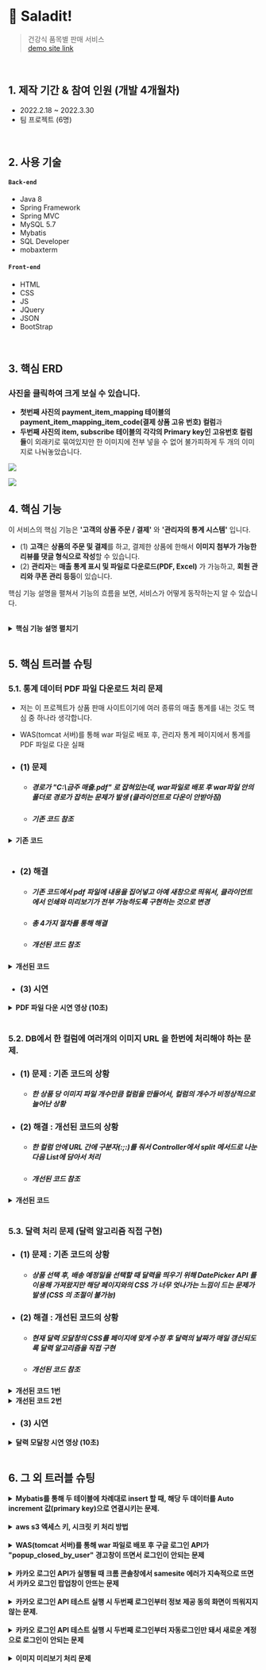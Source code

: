 # :pushpin: Saladit!
>건강식 품목별 판매 서비스 <br/>
>[demo site link](http://ec2-13-125-186-247.ap-northeast-2.compute.amazonaws.com/lastSalad/main.do)

</br>

## 1. 제작 기간 & 참여 인원 (개발 4개월차)
- 2022.2.18 ~ 2022.3.30
- 팀 프로젝트 (6명)

</br>

## 2. 사용 기술
#### `Back-end`
  - Java 8
  - Spring Framework
  - Spring MVC
  - MySQL 5.7
  - Mybatis 
  - SQL Developer
  - mobaxterm
#### `Front-end`
  - HTML 
  - CSS 
  - JS
  - JQuery
  - JSON
  - BootStrap

</br>

## 3. 핵심 ERD

### 사진을 클릭하여 크게 보실 수 있습니다.

- **첫번째 사진의 payment_item_mapping 테이블의 payment_item_mapping_item_code(결제 상품 고유 번호) 컬럼**과 
- **두번째 사진의 item, subscribe 테이블의 각각의 Primary key인 고유번호 컬럼들**이 외래키로 묶여있지만 한 이미지에 전부 넣을 수 없어 불가피하게 두 개의 이미지로 나눠놓았습니다.

![](https://tjdtls690.github.io/assets/img/github_img/main_erd.PNG)

![](https://tjdtls690.github.io/assets/img/github_img/sub_erd.PNG)


## 4. 핵심 기능
이 서비스의 핵심 기능은 **'고객의 상품 주문 / 결제'** 와 **'관리자의 통계 시스템'** 입니다.  

- (1) **고객**은 **상품의 주문 및 결제**를 하고, 결제한 상품에 한해서 **이미지 첨부가 가능한 리뷰를 댓글 형식으로 작성**할 수 있습니다. 
- (2) **관리자**는 **매출 통계 표시 및 파일로 다운로드(PDF, Excel)** 가 가능하고,  **회원 관리와 쿠폰 관리 등등**이 있습니다.

핵심 기능 설명을 펼쳐서 기능의 흐름을 보면, 서비스가 어떻게 동작하는지 알 수 있습니다.  

<br/>

<details>
<summary><b>핵심 기능 설명 펼치기</b></summary>
<div markdown="1">

### 4.1. 전체 흐름
![](https://tjdtls690.github.io/assets/img/github_img/important_flow01.PNG)

### 4.2. 사용자 요청 (JSP < - > Controller)

- #### 회원가입

  - ##### 이메일 정규식, 이미 존재하는지 여부 체크 (Controller) :pushpin: [코드 확인](https://github.com/tjdtls690/mainProject/blob/dev/src/main/java/project/spring/web/signup/SignUpController.java#L48)

    - 이미 존재한다면 카카오, 구글, 샐러딧 중 어떤 타입으로 가입되어있는지 모달창을 띄워 알려줍니다.

  - **휴대폰 번호 인증** 

    - ##### 휴대폰 번호 정규식 체크 (Controller) :pushpin: [코드 확인](https://github.com/tjdtls690/mainProject/blob/dev/src/main/java/project/spring/web/signup/SignUpController.java#L72)

    - ##### 문자 인증 과정

      - ##### (1) 인증번호 문자를 보내는 과정 (네이버 SMS API) (Controller) :pushpin: [코드 확인](https://github.com/tjdtls690/mainProject/blob/dev/src/main/java/project/spring/web/naver_sms_api/NaverSensSMS.java#L68)

         - 랜덤 숫자 6자리를 뽑고 세션에 들어가있는 MemberVO에 저장해줍니다.
         - 네이버 SMS API 를 이용해 랜덤 숫자 6자리를 포함한 문자를 보냅니다.

      - ##### (2) 세션에 저장된 6자리 숫자와 사용자가 적은 숫자를 비교 (Controller) :pushpin: [코드 확인](https://github.com/tjdtls690/mainProject/blob/dev/src/main/java/project/spring/web/signup/SignUpController.java#L123)

        <br/>

- #### 로그인
  
  - ##### 카카오 로그인 API (화면단 : JavaScript) :pushpin: [코드 확인](https://github.com/tjdtls690/mainProject/blob/dev/src/main/webapp/WEB-INF/views/kakaoLogin.jsp#L18)

    - 카카오 로그인 팝업창을 띄워서 로그인 정보를 **로그인 타입 체크 메서드**에 전달
  
  - ##### 로그인 타입 체크 (Controller) - 카카오로 로그인 시 :pushpin: [코드 확인](https://github.com/tjdtls690/mainProject/blob/dev/src/main/java/project/spring/web/login/LoginController.java#L65)
  
    - 이메일이 구글이거나 샐러딧 전용 이메일이라면 다시 로그인 화면으로 돌려보내며 경고창을 띄웁니다.
  
    - 카카오 이메일이 맞다면, 세션에 회원 정보를 DB에서 가져와서 넣고 메인페이지로 이동합니다.
  
      
  <br/>
	
- #### 주문 페이지로 이동 (3가지 루트를 전부 감안하여 만든 메서드) (Controller) :pushpin: [코드 확인](https://github.com/tjdtls690/mainProject/blob/dev/src/main/java/project/spring/web/order/OrderController.java#L32)

  - ###### (1) 상품 상세페이지에서 구매 버튼 클릭

  - ###### (2) 장바구니에서 구매 버튼 클릭

  - ###### (3) 바로주문하기 버튼 클릭

     - ##### 3가지 루트를 커버하기 위해, 필요한 데이터들은 전부 배열 형식으로 받아서 처리.

       <br/>

- #### 주문 페이지 (주문하기 버튼 클릭 후) -> 결제 페이지로 이동

  - ###### 여러개가 나오는 데이터 종류들은 List VO에, 하나씩 나오는 데이터는 단일 데이터 VO에 넣어서 컨트롤러에 전달 (화면단 : Javascript) :pushpin: [코드 확인](https://github.com/tjdtls690/mainProject/blob/dev/src/main/webapp/WEB-INF/views/order.jsp#L2593)

  - ###### 리스트 VO(PaymentSingleListVO), 단일 데이터 VO(PaymentSingleSideInfoVO) 를 통해 결제 페이지에 데이터 전달 (Controller) :pushpin: [코드 확인](https://github.com/tjdtls690/mainProject/blob/dev/src/main/java/project/spring/web/paymentSingle/PaymentSingleController.java#L33)

    - 리스트 형식으로 받는 클래스 코드 (PaymentSingleListVO) **(Java) :pushpin: [코드 확인](https://github.com/tjdtls690/mainProject/blob/dev/src/main/java/project/spring/web/paymentSingle/PaymentSingleListVO.java#L5)**

      <br/>

- #### 결제 페이지 -> 결제 완료 페이지

  - ##### (1) 결제하기 버튼 클릭 시

     - ###### 가격이 0원 이상일 때 (iamport API 를 이용해서 결제 진행 후 데이터 넘기기) (화면단 : Javascript) :pushpin: [코드 확인](https://github.com/tjdtls690/mainProject/blob/dev/src/main/webapp/WEB-INF/views/paymentSingle.jsp#L493)

     - ###### 포인트, 쿠폰으로 인해 가격이 0원일 때 (API 는 진행하지 않고 바로 데이터 넘기기) (화면단 : Javascript) :pushpin: [코드 확인](https://github.com/tjdtls690/mainProject/blob/dev/src/main/webapp/WEB-INF/views/paymentSingle.jsp#L218)

  - ##### (2) 결제 데이터 전달, 장바구니 목록 갱신, 쿠폰 갱신, 포인트 갱신의 역할을 담당하는 메서드 (Controller) :pushpin: [코드 확인](https://github.com/tjdtls690/mainProject/blob/dev/src/main/java/project/spring/web/paymentComplete/PaymentCompleteController.java#L37)

    <br/>

- #### 구매한 상품 리뷰 작성 (댓글) - AWS S3에 이미지 파일 업로드 포함

  - ##### 리뷰 정보 (별점, 내용, 이미지 파일 업로드, 해당 상품 정보 등등) 를 DB에 저장 후, 리뷰 작성 혜택인 포인트 적립하는 메서드 (Controller) :pushpin: [코드 확인](https://github.com/tjdtls690/mainProject/blob/dev/src/main/java/project/spring/web/my_review_write/MyReviewWriteController.java#L126)

  - ##### 이미지 파일을 AWS S3 에 업로드할 때 사용되는 AwsS3 클래스 코드

    - createS3Client() 메서드로 AmazonS3 객체 생성 후 **(Service) :pushpin: [코드 확인](https://github.com/tjdtls690/mainProject/blob/dev/src/main/java/project/spring/web/s3/AwsS3.java#L70)**

    - upload(InputStream is, String key, String contentType, long contentLength) 메서드로 S3 에 이미지 파일 업로드 실행 **(Service) :pushpin: [코드 확인](https://github.com/tjdtls690/mainProject/blob/dev/src/main/java/project/spring/web/s3/AwsS3.java#L94)**

      <br/>

- #### 카카오 우편번호 (주소) 서비스 API

  - ##### 먼저 카카오 주소 서비스 API 의 iframe 을 담기 위한 모달창을 띄웁니다. (화면단 : JavaScript) :pushpin: [코드 확인](https://github.com/tjdtls690/mainProject/blob/dev/src/main/webapp/WEB-INF/views/order.jsp#L2262)
  - ##### 띄워진 모달창 안에 API iframe 을 껴맞춰 넣어서 띄웁니다. (화면단 : JavaScript) :pushpin: [코드 확인](https://github.com/tjdtls690/mainProject/blob/dev/src/main/webapp/WEB-INF/views/order.jsp#L87)
  
  <br/>
  

### 4.3. Controller < - > Service

- ##### 상품(데이터) 목록 요청 (대부분의 Controller < - > Service 계층은 이러한 구조를 가지고 있습니다.)

  - ##### 요청 확인 (Controller) :pushpin: [코드 확인](https://github.com/tjdtls690/mainProject/blob/dev/src/main/java/project/spring/web/order/OrderController.java#L123)

    - 화면단에서 태그 정보(DetailVO.item_tag_main)와 모달창 상품 목록 요청을 함께 받고, 그 정보들을 Service 로 넘깁니다. 

  - ##### 결과 응답 (Service) :pushpin: [코드 확인](https://github.com/tjdtls690/mainProject/blob/dev/src/main/java/project/spring/web/order/impl/OrderServiceImpl.java#L18)

    - Service 계층에서 Controller에서 넘어온 데이터를 통해 단품, 구독 상품간의 분류를 거치고 Repository 로 넘겨서 데이터를 받아옵니다.

      
<br/>

### 4.4. Repository (DAO) - 4.3 과 이어진 구조로 설명

- **Service 의 요청을 처리  (Repository) :pushpin: [코드 확인](https://github.com/tjdtls690/mainProject/blob/dev/src/main/java/project/spring/web/order/impl/OrderDAO.java#L17)**

  - Service로부터 넘어온 데이터를 SqlSessionTemplate 을 통해 Mybatis로 넘깁니다.

  - Mybatis에서 반환 된 상품 리스트(데이터) 를 받아서 자신을 호출한 Service로 응답합니다.

    <br/>

### 4.5. MyBatis (MySQL)

- ##### Repository -> MyBatis - 4.4 와 이어진 구조로 설명

  - (1) applicationContext.xml 에서 sqlSessionTemplate 의 bean 객체 생성 **(xml 설정파일) :pushpin:  [코드 확인](https://github.com/tjdtls690/mainProject/blob/dev/src/main/webapp/WEB-INF/spring/applicationContext.xml#L42)**

  - (2) mybatis 환경설정 파일(mybatis-config.xml) 에 SQL 매퍼파일 등록 **(xml 설정 파일) :pushpin:  [코드 확인](https://github.com/tjdtls690/mainProject/blob/dev/src/main/resources/mybatis-config.xml#L44)**

  - (3) 매퍼파일에서 SQL 문을 통해 상품 데이터를 반환 **(xml 매퍼 파일) :pushpin:  [코드 확인](https://github.com/tjdtls690/mainProject/blob/dev/src/main/resources/mappings/order-mapping.xml#L38)**

    <br/>

- ##### 상품 검색 요청에 대한 응답 SQL문 :pushpin:  [코드 확인](https://github.com/tjdtls690/mainProject/blob/dev/src/main/resources/mappings/search-mapping.xml#L39)

  - ##### 두 테이블을 left join으로 합쳐서 데이터를 가공 및 리스트로 반환
  
    - (상품 이미지, 이름, 가격) + (상품의 리뷰 평균 별점, 리뷰 총 개수)

</div>
</details>

<br/>

## 5. 핵심 트러블 슈팅

### 5.1. 통계 데이터 PDF 파일 다운로드 처리 문제

- 저는 이 프로젝트가 상품 판매 사이트이기에 여러 종류의 매출 통계를 내는 것도 핵심 중 하나라 생각합니다.

- WAS(tomcat 서버)를 통해 war 파일로 배포 후, 관리자 통계 페이지에서 통계를 PDF 파일로 다운 실패

- ### (1) 문제 

  - ##### 경로가 "C:\\금주 매출.pdf" 로 잡혀있는데, war파일로 배포 후 war파일 안의 폴더로 경로가 잡히는 문제가 발생 (클라이언트로 다운이 안받아짐)
  - ##### 기존 코드 참조


<details>
<summary><b>기존 코드</b></summary>
<div markdown="1">
	
~~~java
@RequestMapping("/pdfDown.mdo")
public void pdfDown(HttpServletRequest request)throws Exception{

    try {
        Document document = new Document(); // pdf문서를 처리하는 객체

        PdfWriter writer = PdfWriter.getInstance(document, new FileOutputStream("C:\\금주 매출.pdf"));
        // pdf파일의 저장경로를 C드라이브에 '금주 매출.pdf'로 저장한다는 뜻

        document.open(); // 웹페이지에 접근하는 객체를 연다
        String path =request.getSession().getServletContext().getRealPath("/");

        /* 중간 코드 생략 */

        document.add(table); // 웹접근 객체에 table를 저장한다.
        document.close(); // 저장이 끝났으면 document객체를 닫는다.
        System.out.println("성공");

    }catch (Exception e) {
        System.out.println("실패");
        e.printStackTrace();
    }
}
~~~

</div>
</details>
	
<br/>

- ### (2) 해결 

  - ##### 기존 코드에서 pdf 파일에 내용을 집어넣고 아예 새창으로 띄워서, 클라이언트에서 인쇄와 미리보기가 전부 가능하도록 구현하는 것으로 변경

  - ##### 총 4가지 절차를 통해 해결
  - ##### 개선된 코드 참조


<details>
<summary><b>개선된 코드</b></summary>
<div markdown="1">

~~~java
// 1번
// pom.xml 에 의존성 추가
// PDF 출력을 위한 의존성 설정
<dependency>
	<groupId>com.lowagie</groupId>
	<artifactId>itext</artifactId>
	<version>2.1.7</version>
</dependency>
    
    

// 2번
// application.xml 부모 설정파일에 pdf 출력할 클래스를 빈객체로 생성
// 빈객체 생성
<context:component-scan base-package="com.pdf.*" />
    
// Controller에서 'pdf' 로 뷰 이름 전송 시 밑의 com.pdf.web.PdfDownView 클래스가 처리 후 화면출력
<bean class="org.springframework.web.servlet.view.BeanNameViewResolver">
    <property name="order" value="0" />
</bean>
    
// pdf라는 뷰 이름이 왔을 때 출력할 뷰를 설정
<bean id="pdf" class="com.pdf.web.PdfDownView"/>
    

    
// 3번
// 컨트롤러에서 리스트로 pdf에 찍을 값을 넘긴 후 pdf 란 이름으로 뷰 이름 보내기
@RequestMapping("/pdfDown.mdo")
public String pdfDownload(Model model){
    //날짜용 메서드
    LocalDate now = LocalDate.now();
    DecimalFormat df = new DecimalFormat("00");
    Calendar currentCalendar = Calendar.getInstance();
    // 이번 년도	--> 2022
    int year = now.getYear();
    //이번달		--> 03
    String month  = df.format(currentCalendar.get(Calendar.MONTH) + 1);
    // 이번달 시작일
    String startDay = year+"-"+month+"-"+"01";
    // 이번달 마지막일
    int str = currentCalendar.getActualMaximum(Calendar.DAY_OF_MONTH);
    String endDay = year+"-"+month+"-"+str;

    AdminReportDayVO vo = new AdminReportDayVO();
    vo.setDate(startDay);
    vo.setImpl(endDay);
    List<AdminReportDayVO> list2 = adminReportDayService.reportMonth(vo);

    //출력할 뷰 이름 리턴
    model.addAttribute("list", list2);
    return "pdf";
}



// 4번
// com.pdf.web.PdfDownView 클래스의 pdf를 새창으로 띄워서 출력하는 메서드
	//첫번째 매개변수가 Controller가 넘겨준 데이터 
    //두번째 매개변수는 출력할 문서
@Override
protected void buildPdfDocument(Map<String, Object> model, Document doc, PdfWriter writer, HttpServletRequest request,HttpServletResponse response) throws Exception {

    List<String> list = (List<String>)model.get("list");
    XMLWorkerHelper helper = XMLWorkerHelper.getInstance();
    //테이블을 생성
    //1열 list.size()+1 행으로 생성
    Table table = new Table(1,list.size()+1);

    
    /* 중간 코드 생략 */

    
    String path =request.getSession().getServletContext().getRealPath("/");
    BaseFont baseFont= BaseFont.createFont(path +"/resources/pdfFresh/fresh.ttf".replace('/', File.separatorChar), BaseFont.IDENTITY_H, BaseFont.EMBEDDED);
    Font font = new Font(baseFont);

    Cell cell = new Cell(new Paragraph("결제 영수증",font));
    cell.setHeader(true);
    table.addCell(cell);
    table.endHeaders();

    //데이터를 테이블의 셀에 출력
    for(String language : list){
        Cell imsi = new Cell(new Paragraph(language,font));
        table.addCell(imsi);
    }
    //문서에 테이블 추가
    doc.add(table);

}
~~~

</div>
</details>
	
- ### (3) 시연 
	
<details>
<summary><b>PDF 파일 다운 시연 영상 (10초)</b></summary>
<div markdown="1">
	
https://user-images.githubusercontent.com/85877080/166142993-e414ae1b-5f20-4118-aeed-555b77dad81b.mp4
	
</div>
</details>

<br/>

### 5.2. DB에서 한 컬럼에 여러개의 이미지 URL 을 한번에 처리해야 하는 문제.

- ### (1) 문제 : 기존 코드의 상황

  - ##### 한 상품 당 이미지 파일 개수만큼 컬럼을 만들어서, 컬럼의 개수가 비정상적으로 늘어난 상황


- ### (2) 해결 : 개선된 코드의 상황

  - ##### 한 컬럼 안에 URL 간에 구분자(:;:)를 줘서 Controller에서 split 메서드로 나눈다음 List에 담아서 처리
  - ##### 개선된 코드 참조

<details>
<summary><b>개선된 코드</b></summary>
<div markdown="1">

  ```java
  // 현재 DB에서 이미지 URL을 담은 컬럼의 상황
  // URL:;:URL:;:URL:;:URL:;:URL ...
  
  
  // Controller에서 해당 컬럼의 데이터를 다루는 코드
  // replace 메서드로 :;: -> \\ 로 변경 후 StringTokenizer 로 \\ 를 구분자 삼아서 나눈다.
  StringTokenizer st = new StringTokenizer(itemNut.getItem_nut().replace(":;:", "\\"), "\\");
  List<String> nut = new ArrayList<String>();
  
  // 리스트에 나눠진 토큰을 하나씩 담는다.
  while(st.hasMoreTokens()) {
      String str1 = st.nextToken();
      nut.add(str1);
  }
  mav.addObject("itemNut", nut);
  
  // 이후 화면단에서 c:foreach 문을 통해 전체 이미지 파일 적용
  ```

</div>
</details>

</br>

### 5.3. 달력 처리 문제 (달력 알고리즘 직접 구현)

- ### (1) 문제 : 기존 코드의 상황

  - ##### 상품 선택 후, 배송 예정일을 선택할 때 달력을 띄우기 위해 DatePicker API 를 이용해 가져왔지만 해당 페이지와의 CSS 가 너무 엇나가는 느낌이 드는 문제가 발생 (CSS 의 조절이 불가능)


- ### (2) 해결 : 개선된 코드의 상황

  - ##### 현재 달력 모달창의 CSS를 페이지에 맞게 수정 후 달력의 날짜가 매일 갱신되도록 달력 알고리즘을 직접 구현
  - ##### 개선된 코드 참조


<details>
<summary><b>개선된 코드 1번</b></summary>
<div markdown="1">

~~~java
// 1번
// 화면단에서 연, 월, 일을 받아서 윤년, 월을 분류해서 그에 맞는 배열 길이를 넣습니다.
// 화면단에서 받은 getDay (현재 날짜가 일주일 중 몇번째 요일인지) 정보를 달력 모달창에 넘겨서 
	// 월마다 어떤 요일부터 시작하는지 구현하도록 합니다.

@RequestMapping("/orderDateCalendar.do")
public ModelAndView orderDateCalendarDo(ModelAndView mav, String year, String month, String day, String getDay) {
    System.out.println(Integer.parseInt(month));
    String[] dateNum;
    if(Integer.parseInt(month) == 1 || Integer.parseInt(month) == 3 || Integer.parseInt(month) == 5 || Integer.parseInt(month) == 7
       || Integer.parseInt(month) == 8 || Integer.parseInt(month) == 10 || Integer.parseInt(month) == 12) {
        dateNum = new String[38];
    }else if(Integer.parseInt(month) == 2) {
        if(Integer.parseInt(year) % 4 == 0){
            if(Integer.parseInt(year) % 400 != 0 && Integer.parseInt(year) % 100 == 0) {
                dateNum = new String[35];
            }else {
                dateNum = new String[36];
            }
        }else {
            dateNum = new String[35];
        }
    }else {
        dateNum = new String[37];
    }
    int getDayNum = Integer.parseInt(getDay);
    String[] getD = new String[getDayNum];
    int mon = Integer.parseInt(month);

    mav.addObject("remainSu", getDayNum);
    mav.addObject("remainCheck", getD);
    mav.addObject("year", year);
    mav.addObject("check", day);
    mav.addObject("month", mon);
    mav.addObject("list", dateNum);
    mav.setViewName("orderDateCalendar");
    return mav;
}
~~~

</div>
</details>

<details>
<summary><b>개선된 코드 2번</b></summary>
<div markdown="1">
	
~~~jsp
<!-- 2번 -->

<!-- 조건 4가지를 if문으로 나눠서, 위치를 지정해주는 style의 grid-area 속성을 통해 알고리즘 구현 -->
<!-- 1. 저번 달에 속한 날짜 (빈칸 비워두는 용도)-->
<!-- 2. 이번 달에 속했지만 오늘 날짜보다 전인 날(오늘날짜 포함) -->
<!-- 3. 이번 달에 속하면서 오늘 날짜보다 후의 날 -->
<!-- 4. 달력을 5줄로 맞춰야 하기에 4줄로 끝나는 달은 공백 날짜 일주일을 더 추가 -->

<!-- span 태그 id속성, text에 날짜 입력 -->
<!-- 보기 쉽게 하기 위해 class 속성은 전부 지웠습니다. -->



<!-- 1. 저번 달에 속한 날짜 (빈칸 비워두는 용도)-->
<c:forEach var="remain" items="${remainCheck }" varStatus="i">
	
    <!-- grid-area 속성에 알고리즘 적용 -->
    <div data-v-3ca35a05="" style="grid-area: 2/${i.count}/auto/auto;">
        <div data-v-2aac4f42="" data-v-4a5f2beb="" attributes="[object Object]" data-v-3ca35a05="">
            <div data-v-2aac4f42="">
                <span data-v-2aac4f42=""></span>
            </div>
        </div>
    </div>
</c:forEach>



<c:forEach var="list1" items="${list }" varStatus="i">
    <c:if test="${fn:length(list) == 38}">
        <c:if test="${i.count <= 31}">
		
	    <!-- grid-area 속성에 알고리즘 적용 -->
            <div data-v-3ca35a05="" style="grid-area: ${(i.count + remainSu - 1) / 7 + 2}/${(i.count + remainSu - 1) % 7 + 1}/auto/auto;">
                <div data-v-2aac4f42="" data-v-4a5f2beb="" data-v-3ca35a05="">
                    
                    
                    <!-- 2. 이번 달에 속했지만 오늘 날짜보다 전인 날(오늘날짜 포함) -->
                    <c:if test="${i.count <= check }">
                        <div data-v-2aac4f42="" class="vc-h-full">
                            <span data-v-2aac4f42="" tabindex="-1" id="${year}/${month}/${i.count}">${i.count }</span>
                        </div>
                    </c:if>
                    
                    
                    <!-- 3. 이번 달에 속하면서 오늘 날짜보다 후의 날 -->
                    <c:if test="${i.count > check }">
                        <div data-v-2aac4f42="" class="vc-h-full">
                            <span data-v-2aac4f42="" tabindex="-1" id="${year}/${month}/${i.count}">${i.count }</span>
                        </div>
                    </c:if>
                </div>
            </div>
        </c:if>
        
        
        <!-- 4. 달력을 5줄로 맞춰야 하기에 4줄로 끝나는 달은 공백 날짜 일주일을 더 추가 -->
        <c:if test="${i.count > 31 && remainSu < 5}">
		
	    <!-- grid-area 속성에 알고리즘 적용 -->
            <div data-v-3ca35a05="" style="grid-area: ${(i.count + remainSu - 1) / 7 + 2}/${(i.count + remainSu - 1) % 7 + 1}/auto/auto;">
                <div data-v-2aac4f42="" data-v-4a5f2beb="" data-v-3ca35a05="">
                    <div data-v-2aac4f42="" >
                        <span data-v-2aac4f42="" id="${year}/${month}/${i.count}">27</span>
                    </div>
                </div>
            </div>
        </c:if>
    </c:if>
    
    
    <!-- 이 이후론 넘어온 배열의 길이마다 조건만 다르게 주면서 위의 형식과 동일하게 3번 더 반복하기에 생략 -->
    
    
    <c:if test="${fn:length(list) == 37}">
        <c:if test="${i.count <= 30}">
            <div data-v-3ca35a05="" style="grid-area: ${(i.count + remainSu - 1) / 7 + 2}/${(i.count + remainSu - 1) % 7 + 1}/auto/auto;">
                
                			<!-- 생략 -->
    </c:if>
</c:forEach>
~~~

</div>
</details>
	
- ### (3) 시연 
	
<details>
<summary><b>달력 모달창 시연 영상 (10초)</b></summary>
<div markdown="1">
	
https://user-images.githubusercontent.com/85877080/166143499-eda5c261-bb66-4ca5-bb93-2969040bf612.mp4
	
</div>
</details>

<br/>

## 6. 그 외 트러블 슈팅
<details>
<summary><b>Mybatis를 통해 두 테이블에 차례대로 insert 할 때, 해당 두 데이터를 Auto increment 값(primary key)으로 연결시키는 문제.</b></summary>
<div markdown="1">


- ##### 해결 : 1번째 테이블에 insert 함과 동시에 Auto increment 값(primary key)을 반환 받는 방법으로 해결


  - (1) SQL 매퍼파일 중 insert문에 useGeneratedKeys="true" keyProperty="payment_code" 두 속성 추가
  - (2) 이 insert 문을 실행 시, **자동으로 1씩 증가하며 insert 되는 payment_code 컬럼(Auto increment)의 값**을 VO객체가 반환받고 그대로 다시 나온다.

- #### SQL 매퍼파일

<details>
<summary><b>개선된 코드</b></summary>
<div markdown="1">

```xml
<!-- insert 태그의 속성 중 useGeneratedKeys, keyProperty 속성 -->

<insert id="paymentInfoSave" parameterType="paymentDetailSide" useGeneratedKeys="true" keyProperty="payment_code">
    
		insert into payment_info(payment_member_code, payment_date, payment_recipient, payment_recipient_phone, payment_delivery_type,
		payment_zipcode, payment_address, payment_memo, payment_price, payment_delivery_price, payment_sum_price,
		payment_coupon_price, payment_point_price, payment_sail_price, payment_final_price) 
		values(#{payment_member_code}, #{payment_date}, #{payment_recipient}, #{payment_recipient_phone}, #{payment_delivery_type}, #{payment_zipcode}, #{payment_address}, 
		#{payment_memo}, #{payment_price}, #{payment_delivery_price}, #{payment_sum_price}, #{payment_coupon_price}, #{payment_point_price}, #{payment_sail_price}, #{payment_final_price});
    
</insert>
```

</div>
</details>

- ### Controller

<details>
<summary><b>개선된 코드</b></summary>
<div markdown="1">

```java
// 결제 테이블
vo.setPayment_member_code(vo1.getMemberCode());
vo.setPayment_date(date);
paymentCompleteService.paymentInfoSave(vo); // mybatis 해당 insert태그의 keyProperty 속성의 컬럼 값이 vo에 자동 저장

// 결제 한 건당 매핑 된 아이템들 저장하는 테이블 (테이블 생성은 완료)
// 위에 vo에서 payment_code 꺼내서 리스트에 있는 vo에 전부 넣어주면서 저장하면 끝
for(int i = 0; i < list.getPaymentMyDetailInfo().size(); i++) {
    list.getPaymentMyDetailInfo().get(i).setPayment_code(vo.getPayment_code());
	list.getPaymentMyDetailInfo().get(i).setPayment_member_code(vo1.getMemberCode());
   	paymentCompleteService.paymentMappingItemInfoSave(list.getPaymentMyDetailInfo().get(i));
}
```

</div>
</details>
	
<br/>

</div>
</details>
	
<br/>

<details>
<summary><b>aws s3 엑세스 키, 시크릿 키 처리 방법</b></summary>
<div markdown="1">


  - #### 실수로 깃허브에 AWS S3의 엑세스, 시크릿 키를 올리게 돼서 AWS 계정 폐쇄 위기 직면

  - ##### 해결 


    - (1) AWS 루트 계정 암호와 IAM(Identity and Access Management) 사용자의 암호 변경

    - (2) AWS Management 콘솔을 확인하여 모든 사용이 승인되었는지 확인

    - ##### (3) 자바 파일이 아닌 DB에 엑세스 키, 시크릿 키를 저장하고, 필요 시 꺼내서 사용하도록 변경
	
<details>
<summary><b>개선된 코드</b></summary>
<div markdown="1">

```java
// 관리자의 상품 등록 코드 중...
    
// 메인이미지 업로드
try {
        AwsS3 awsS3 = new AwsS3();
        
        // awsS3Service 서비스 클래스를 통해 DB에서 키 꺼내오기
        AwsS3VO avo = awsS3Service.getKey();
        awsS3.setAccessKey(avo.getA_key());
        awsS3.setSecretKey(avo.getS_key());
        
        // 받아온 키를 통해 AmazonS3 객체 생성
        awsS3.createS3Client();
        String key = "menu/" + uploadFile.getOriginalFilename();
        InputStream is = uploadFile.getInputStream();
        String contentType = uploadFile.getContentType();
        long contentLength = uploadFile.getSize();
        
        // 이미지 파일 S3에 업로드
        awsS3.upload(is, key, contentType, contentLength);
    
        // DB에 S3 이미지 파일 URL 저장
        vo.setItem_image(url + key);
	adminItemService.itemInsert(vo);
} catch (IOException e) {
	System.out.println("메인이미지 업로드 실패");
}
```

</div>
</details>

<br/>

</div>
</details> 
	
<br/>

<details>
<summary><b>WAS(tomcat 서버)를 통해 war 파일로 배포 후 구글 로그인 API가 "popup_closed_by_user" 경고창이 뜨면서 로그인이 안되는 문제</b></summary>
<div markdown="1">


  - ##### 해결 : 크롬 우측 상단 더보기 -> 도구 더보기 -> 인터넷 사용 기록 삭제 -> 캐시된 이미지 및 파일만 체크 -> 인터넷 사용 기록 삭제 버튼 클릭

</div>
</details>
	
<br/>

<details>
<summary><b>카카오 로그인 API가 실행될 때 크롬 콘솔창에서 samesite 에러가 지속적으로 뜨면서 카카오 로그인 팝업창이 안뜨는 문제</b></summary>
<div markdown="1">


  - #####  해결 : 개발자 모드(f12)를 끄고 실행 


    - 해결책을 찾아보는 중에 <code><strong>쿠키 설정을 SameSite=None 로 변경</strong></code>해줘야한다고 했지만 **쿠키설정 변경 없이 개발자 모드를 꺼주고 실행해주는 것만으로 해결**이 됐다.


</div>
</details>
	
<br/>

<details>
<summary><b>카카오 로그인 API 테스트 실행 시 두번째 로그인부터 정보 제공 동의 화면이 띄워지지 않는 문제.</b></summary>
<div markdown="1">


  -  해결 : https://accounts.kakao.com/weblogin/account/info 링크(계정관리 사이트)에 들어가서 **상단에 계정 이용 탭 -> 외부 서비스 전체보기 -> 해당 서비스(앱) 연결 끊기**

</div>
</details>
	
<br/>
    
<details>
<summary><b>카카오 로그인 API 테스트 실행 시 두번째 로그인부터 자동로그인만 돼서 새로운 계정으로 로그인이 안되는 문제</b></summary>
<div markdown="1">

  - #####  해결 : https://developers.kakao.com/logout 링크를 들어가는 것만으로 로그인 되어있는 계정 로그아웃.

</div>
</details>  
	
<br/>

<details>
<summary><b>이미지 미리보기 처리 문제</b></summary>
<div markdown="1">

- 이미지 추가 버튼 클릭 -> 이미지 파일을 선택 후, 선택한 이미지 파일을 버튼 옆에 미리보기 할 수 있도록 개선

<details>
<summary><b>개선된 코드</b></summary>
<div markdown="1">

```javascript
function readURL1(input) {
    
    // 인풋 태그에 파일이 있는 경우
    if (input.files && input.files[0]) {
        
        // FileReader 인스턴스 생성
        var reader = new FileReader();
        
        // 이미지가 로드 된 경우
        reader.onload = function (e) {
            // 이미지 미리보기 띄우기
            $(".preview-images1").css({"background":"url(" + e.target.result + ")"});
        }
        
        // reader 가 이미지 읽도록 하기
        reader.readAsDataURL(input.files[0]);
    }

    $('#image-file-button1').parent().css('display', 'none');
    $('#image-file-button2').parent().css('display', '');
}
```

</div>
</details> 
	
<br/>

</div>
</details> 

</br>

